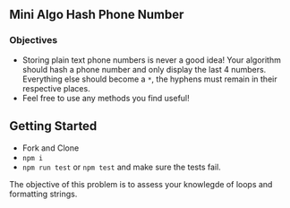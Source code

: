 
## Mini Algo Hash Phone Number

### Objectives

- Storing plain text phone numbers is never a good idea! Your algorithm should hash a phone number and only display the last 4 numbers. Everything else should become a `*`, the hyphens must remain in their respective places.
- Feel free to use any methods you find useful!

## Getting Started

- Fork and Clone
- `npm i`
- `npm run test` or `npm test` and make sure the tests fail.


The objective of this problem is to assess your knowlegde of loops and formatting strings.